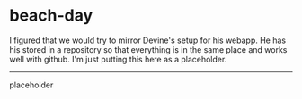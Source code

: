 # beach-day
I figured that we would try to mirror Devine's setup for his webapp. He has his stored in a repository so that everything is in the same place and works well with github. I'm just putting this here as a placeholder.

---
placeholder
